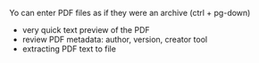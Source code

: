 
Yo can enter PDF files as if they were an archive (ctrl + pg-down)

- very quick text preview of the PDF
- review PDF metadata: author, version, creator tool
- extracting PDF text to file


